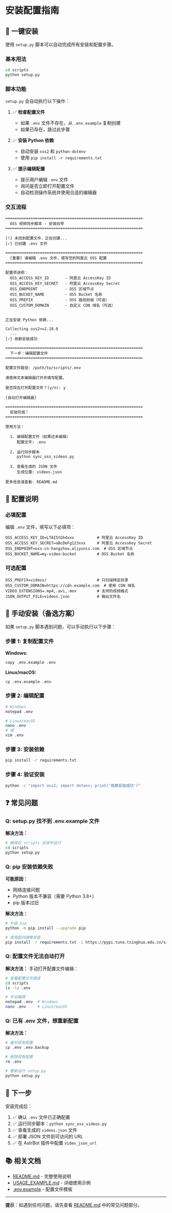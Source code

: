 # 安装配置指南

## 🚀 一键安装

使用 `setup.py` 脚本可以自动完成所有安装和配置步骤。

### 基本用法

```bash
cd scripts
python setup.py
```

### 脚本功能

`setup.py` 会自动执行以下操作：

1. ✅ **检查配置文件**
   - 如果 `.env` 文件不存在，从 `.env.example` 复制创建
   - 如果已存在，跳过此步骤

2. ✅ **安装 Python 依赖**
   - 自动安装 `oss2` 和 `python-dotenv`
   - 使用 `pip install -r requirements.txt`

3. ✅ **提示编辑配置**
   - 提示用户编辑 `.env` 文件
   - 询问是否立即打开配置文件
   - 自动检测操作系统并使用合适的编辑器

### 交互流程

```
============================================================
  OSS 视频同步脚本 - 安装向导
============================================================

[!] 未找到配置文件，正在创建...
[✓] 已创建 .env 文件

============================================================
  [重要] 请编辑 .env 文件，填写您的阿里云 OSS 配置
============================================================

配置项说明：
  OSS_ACCESS_KEY_ID       - 阿里云 AccessKey ID
  OSS_ACCESS_KEY_SECRET   - 阿里云 AccessKey Secret
  OSS_ENDPOINT            - OSS 区域节点
  OSS_BUCKET_NAME         - OSS Bucket 名称
  OSS_PREFIX              - OSS 路径前缀（可选）
  OSS_CUSTOM_DOMAIN       - 自定义 CDN 域名（可选）


正在安装 Python 依赖...

Collecting oss2>=2.18.0
  ...
[✓] 依赖安装成功

============================================================
  下一步：编辑配置文件
============================================================

配置文件路径: /path/to/scripts/.env

请使用文本编辑器打开并填写配置。

是否现在打开配置文件？(y/n): y

[自动打开编辑器]

============================================================
  安装完成！
============================================================

使用方法：

  1. 编辑配置文件（如果还未编辑）
     配置文件: .env

  2. 运行同步脚本
     python sync_oss_videos.py

  3. 查看生成的 JSON 文件
     生成位置: videos.json

更多信息请查看: README.md
```

## 📝 配置说明

### 必填配置

编辑 `.env` 文件，填写以下必填项：

```env
OSS_ACCESS_KEY_ID=LTAI5tGh4xxx          # 阿里云 AccessKey ID
OSS_ACCESS_KEY_SECRET=aBcDeFg123xxx     # 阿里云 AccessKey Secret
OSS_ENDPOINT=oss-cn-hangzhou.aliyuncs.com  # OSS 区域节点
OSS_BUCKET_NAME=my-video-bucket         # OSS Bucket 名称
```

### 可选配置

```env
OSS_PREFIX=videos/                      # 只扫描特定目录
OSS_CUSTOM_DOMAIN=https://cdn.example.com  # 使用 CDN 域名
VIDEO_EXTENSIONS=.mp4,.avi,.mov         # 支持的视频格式
JSON_OUTPUT_FILE=videos.json            # 输出文件名
```

## 🔧 手动安装（备选方案）

如果 `setup.py` 脚本遇到问题，可以手动执行以下步骤：

### 步骤 1: 复制配置文件

**Windows:**
```bash
copy .env.example .env
```

**Linux/macOS:**
```bash
cp .env.example .env
```

### 步骤 2: 编辑配置

```bash
# Windows
notepad .env

# Linux/macOS
nano .env
# 或
vim .env
```

### 步骤 3: 安装依赖

```bash
pip install -r requirements.txt
```

### 步骤 4: 验证安装

```bash
python -c "import oss2; import dotenv; print('依赖安装成功')"
```

## ❓ 常见问题

### Q: setup.py 找不到 .env.example 文件

**解决方法：**
```bash
# 确保在 scripts 目录中运行
cd scripts
python setup.py
```

### Q: pip 安装依赖失败

**可能原因：**
- 网络连接问题
- Python 版本不兼容（需要 Python 3.8+）
- pip 版本过旧

**解决方法：**
```bash
# 升级 pip
python -m pip install --upgrade pip

# 使用国内镜像安装
pip install -r requirements.txt -i https://pypi.tuna.tsinghua.edu.cn/simple
```

### Q: 配置文件无法自动打开

**解决方法：**
手动打开配置文件编辑：

```bash
# 查看配置文件路径
cd scripts
ls -la .env

# 手动编辑
notepad .env  # Windows
nano .env     # Linux/macOS
```

### Q: 已有 .env 文件，想重新配置

**解决方法：**
```bash
# 备份现有配置
cp .env .env.backup

# 删除现有配置
rm .env

# 重新运行 setup.py
python setup.py
```

## 🎯 下一步

安装完成后：

1. ✅ 确认 `.env` 文件已正确配置
2. ✅ 运行同步脚本：`python sync_oss_videos.py`
3. ✅ 查看生成的 `videos.json` 文件
4. ✅ 部署 JSON 文件到可访问的 URL
5. ✅ 在 AstrBot 插件中配置 `video_json_url`

## 📚 相关文档

- [README.md](README.md) - 完整使用说明
- [USAGE_EXAMPLE.md](USAGE_EXAMPLE.md) - 详细使用示例
- [.env.example](.env.example) - 配置文件模板

---

**提示**：如遇到任何问题，请先查看 [README.md](README.md) 中的常见问题部分。

